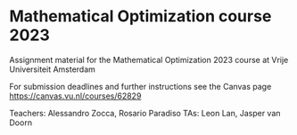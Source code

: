 # Mathematical Optimization course 2023

Assignment material for the Mathematical Optimization 2023 course at Vrije Universiteit Amsterdam

For submission deadlines and further instructions see the Canvas page [https://canvas.vu.nl/courses/62829  ](https://canvas.vu.nl/courses/70846)

Teachers: Alessandro Zocca, Rosario Paradiso  TAs: Leon Lan, Jasper van Doorn
